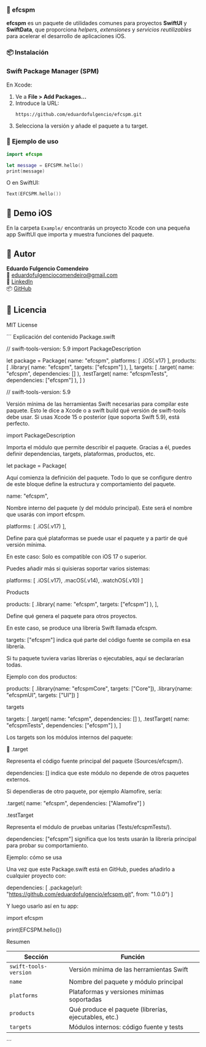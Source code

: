 ### 🧩 efcspm

**efcspm** es un paquete de utilidades comunes para proyectos **SwiftUI** y **SwiftData**, que proporciona *helpers*, *extensiones* y *servicios reutilizables* para acelerar el desarrollo de aplicaciones iOS.


### 📦 Instalación

### Swift Package Manager (SPM)

En Xcode:

1. Ve a **File > Add Packages...**
2. Introduce la URL:
   ```
   https://github.com/eduardofulgencio/efcspm.git
   ```
3. Selecciona la versión y añade el paquete a tu target.


### 🧩 Ejemplo de uso

```swift
import efcspm

let message = EFCSPM.hello()
print(message)
```

O en SwiftUI:

```swift
Text(EFCSPM.hello())
```


## 📱 Demo iOS

En la carpeta `Example/` encontrarás un proyecto Xcode con una pequeña app SwiftUI que importa y muestra funciones del paquete.


## 👤 Autor

**Eduardo Fulgencio Comendeiro**  
📧 [eduardofulgenciocomendeiro@gmail.com](mailto:eduardofulgenciocomendeiro@gmail.com)  
💼 [LinkedIn](https://www.linkedin.com/in/eduardofulgenciocomendeiro)  
📦 [GitHub](https://github.com/eduardofulgencio)



## 📜 Licencia

MIT License

´´´
Explicación del contenido
Package.swift

// swift-tools-version: 5.9
import PackageDescription

let package = Package(
    name: "efcspm",
    platforms: [
        .iOS(.v17)
    ],
    products: [
        .library(
            name: "efcspm",
            targets: ["efcspm"]
        ),
    ],
    targets: [
        .target(
            name: "efcspm",
            dependencies: []
        ),
        .testTarget(
            name: "efcspmTests",
            dependencies: ["efcspm"]
        ),
    ]
)

// swift-tools-version: 5.9

Versión mínima de las herramientas Swift necesarias para compilar este paquete.
Esto le dice a Xcode o a swift build qué versión de swift-tools debe usar.
Si usas Xcode 15 o posterior (que soporta Swift 5.9), está perfecto.

import PackageDescription

Importa el módulo que permite describir el paquete.
Gracias a él, puedes definir dependencias, targets, plataformas, productos, etc.

let package = Package(

Aquí comienza la definición del paquete.
Todo lo que se configure dentro de este bloque define la estructura y comportamiento del paquete.

name: "efcspm",

Nombre interno del paquete (y del módulo principal).
Este será el nombre que usarás con import efcspm.


platforms: [
    .iOS(.v17)
],

Define para qué plataformas se puede usar el paquete y a partir de qué versión mínima.

En este caso:
Solo es compatible con iOS 17 o superior.

Puedes añadir más si quisieras soportar varios sistemas:

platforms: [
    .iOS(.v17),
    .macOS(.v14),
    .watchOS(.v10)
]

Products

products: [
    .library(
        name: "efcspm",
        targets: ["efcspm"]
    ),
],

Define qué genera el paquete para otros proyectos.

En este caso, se produce una librería Swift llamada efcspm.

targets: ["efcspm"] indica qué parte del código fuente se compila en esa librería.

Si tu paquete tuviera varias librerías o ejecutables, aquí se declararían todas.

Ejemplo con dos productos:

products: [
    .library(name: "efcspmCore", targets: ["Core"]),
    .library(name: "efcspmUI", targets: ["UI"])
]

targets

targets: [
    .target(
        name: "efcspm",
        dependencies: []
    ),
    .testTarget(
        name: "efcspmTests",
        dependencies: ["efcspm"]
    ),
]

Los targets son los módulos internos del paquete:

🔹 .target

Representa el código fuente principal del paquete (Sources/efcspm/).

dependencies: [] indica que este módulo no depende de otros paquetes externos.

Si dependieras de otro paquete, por ejemplo Alamofire, sería:


.target(
    name: "efcspm",
    dependencies: ["Alamofire"]
)

.testTarget

Representa el módulo de pruebas unitarias (Tests/efcspmTests/).

dependencies: ["efcspm"] significa que los tests usarán la librería principal para probar su comportamiento.

Ejemplo: cómo se usa

Una vez que este Package.swift está en GitHub, puedes añadirlo a cualquier proyecto con:

dependencies: [
    .package(url: "https://github.com/eduardofulgencio/efcspm.git", from: "1.0.0")
]

Y luego usarlo así en tu app:


import efcspm

print(EFCSPM.hello())


Resumen

| Sección               | Función                                               |
| --------------------- | ----------------------------------------------------- |
| `swift-tools-version` | Versión mínima de las herramientas Swift              |
| `name`                | Nombre del paquete y módulo principal                 |
| `platforms`           | Plataformas y versiones mínimas soportadas            |
| `products`            | Qué produce el paquete (librerías, ejecutables, etc.) |
| `targets`             | Módulos internos: código fuente y tests               |


´´´